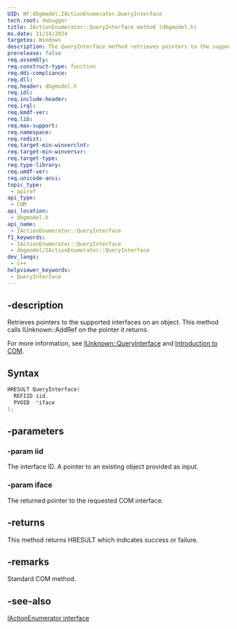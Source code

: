 ```yaml
---
UID: NF:dbgmodel.IActionEnumerator.QueryInterface
tech.root: debugger
title: IActionEnumerator::QueryInterface method (dbgmodel.h)
ms.date: 11/14/2024
targetos: Windows
description: The QueryInterface method retrieves pointers to the supported interfaces on an object. This method belongs to the IActionEnumerator interface.
prerelease: false
req.assembly: 
req.construct-type: function
req.ddi-compliance: 
req.dll: 
req.header: dbgmodel.h
req.idl: 
req.include-header: 
req.irql: 
req.kmdf-ver: 
req.lib: 
req.max-support: 
req.namespace: 
req.redist: 
req.target-min-winverclnt: 
req.target-min-winversvr: 
req.target-type: 
req.type-library: 
req.umdf-ver: 
req.unicode-ansi: 
topic_type:
 - apiref
api_type:
 - COM
api_location:
 - dbgmodel.h
api_name:
 - IActionEnumerator::QueryInterface
f1_keywords:
 - IActionEnumerator::QueryInterface
 - dbgmodel/IActionEnumerator::QueryInterface
dev_langs:
 - c++
helpviewer_keywords:
 - QueryInterface
---
```


## -description

Retrieves pointers to the supported interfaces on an object. This method calls IUnknown::AddRef on the pointer it returns. 

For more information, see [IUnknown::QueryInterface](/windows/win32/api/Unknwn/nf-unknwn-iunknown-queryinterface(refiid_void)) and [Introduction to COM](/cpp/atl/introduction-to-com).

## Syntax

```cpp
HRESULT QueryInterface(
  REFIID iid,
  PVOID  *iface
);
```

## -parameters

### -param iid

The interface ID. A pointer to an existing object provided as input.

### -param iface

The returned pointer to the requested COM interface.

## -returns

This method returns HRESULT which indicates success or failure.

## -remarks

Standard COM method.

## -see-also

[IActionEnumerator interface](nn-dbgmodel-iactionenumerator.md)